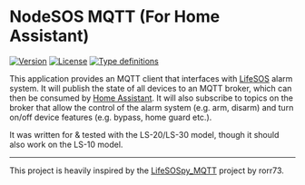 # NodeSOS MQTT (For Home Assistant)

[![Version][version-shield]][npm-link]
[![License][license-shield]](LICENSE.md)
[![Type definitions][type-definitions-shield]][npm-link]

This application provides an MQTT client that interfaces with
[LifeSOS](http://lifesos.com.tw) alarm system.
It will publish the state of all devices to an MQTT broker, which can
then be consumed by [Home Assistant](https://www.home-assistant.io). It will also subscribe to topics on the
broker that allow the control of the alarm system (e.g. arm, disarm) and
turn on/off device features (e.g. bypass, home guard etc.).

It was written for & tested with the LS-20/LS-30 model, though it should also
work on the LS-10 model.

---

This project is heavily inspired by the [LifeSOSpy_MQTT](https://github.com/rorr73/LifeSOSpy_MQTT)
project by rorr73.

[license-shield]: https://img.shields.io/npm/l/nodesos_mqtt
[npm-link]: https://img.shields.io/npm/v/nodesos_mqtt
[type-definitions-shield]: https://img.shields.io/npm/types/nodesos_mqtt
[version-shield]: https://img.shields.io/npm/v/nodesos_mqtt
